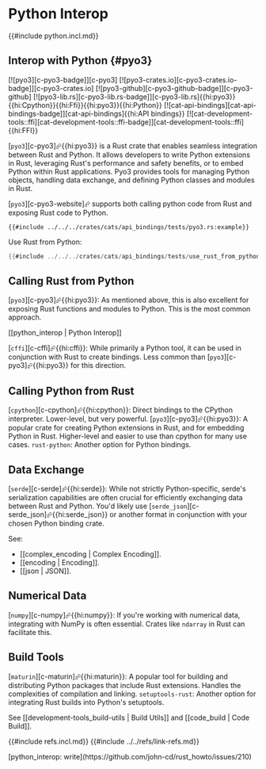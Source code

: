 # Python Interop

{{#include python.incl.md}}

## Interop with Python {#pyo3}

[![pyo3][c-pyo3-badge]][c-pyo3] [![pyo3-crates.io][c-pyo3-crates.io-badge]][c-pyo3-crates.io] [![pyo3-github][c-pyo3-github-badge]][c-pyo3-github] [![pyo3-lib.rs][c-pyo3-lib.rs-badge]][c-pyo3-lib.rs]{{hi:pyo3}}{{hi:Cpython}}{{hi:Ffi}}{{hi:pyo3}}{{hi:Python}} [![cat-api-bindings][cat-api-bindings-badge]][cat-api-bindings]{{hi:API bindings}} [![cat-development-tools::ffi][cat-development-tools::ffi-badge]][cat-development-tools::ffi]{{hi:FFI}}

[`pyo3`][c-pyo3]⮳{{hi:pyo3}} is a Rust crate that enables seamless integration between Rust and Python. It allows developers to write Python extensions in Rust, leveraging Rust's performance and safety benefits, or to embed Python within Rust applications. Pyo3 provides tools for managing Python objects, handling data exchange, and defining Python classes and modules in Rust.

[`pyo3`][c-pyo3-website]⮳ supports both calling python code from Rust and exposing Rust code to Python.

```rust,editable
{{#include ../../../crates/cats/api_bindings/tests/pyo3.rs:example}}
```

Use Rust from Python:

```rust
{{#include ../../../crates/cats/api_bindings/tests/use_rust_from_python.rs}}
```

## Calling Rust from Python

[`pyo3`][c-pyo3]⮳{{hi:pyo3}}: As mentioned above, this is also excellent for exposing Rust functions and modules to Python. This is the most common approach.

[[python_interop | Python Interop]]

[`cffi`][c-cffi]⮳{{hi:cffi}}: While primarily a Python tool, it can be used in conjunction with Rust to create bindings. Less common than [`pyo3`][c-pyo3]⮳{{hi:pyo3}} for this direction.

## Calling Python from Rust

[`cpython`][c-cpython]⮳{{hi:cpython}}: Direct bindings to the CPython interpreter. Lower-level, but very powerful.
[`pyo3`][c-pyo3]⮳{{hi:pyo3}}: A popular crate for creating Python extensions in Rust, and for embedding Python in Rust. Higher-level and easier to use than cpython for many use cases.
`rust-python`: Another option for Python bindings.

## Data Exchange

[`serde`][c-serde]⮳{{hi:serde}}: While not strictly Python-specific, serde's serialization capabilities are often crucial for efficiently exchanging data between Rust and Python. You'd likely use [`serde_json`][c-serde_json]⮳{{hi:serde_json}} or another format in conjunction with your chosen Python binding crate.

See:

- [[complex_encoding | Complex Encoding]].
- [[encoding | Encoding]].
- [[json | JSON]].

## Numerical Data

[`numpy`][c-numpy]⮳{{hi:numpy}}: If you're working with numerical data, integrating with NumPy is often essential. Crates like `ndarray` in Rust can facilitate this.

## Build Tools

[`maturin`][c-maturin]⮳{{hi:maturin}}: A popular tool for building and distributing Python packages that include Rust extensions. Handles the complexities of compilation and linking.
`setuptools-rust`: Another option for integrating Rust builds into Python's setuptools.

See [[development-tools_build-utils | Build Utils]] and [[code_build | Code Build]].

{{#include refs.incl.md}}
{{#include ../../refs/link-refs.md}}

<div class="hidden">
[python_interop: write](https://github.com/john-cd/rust_howto/issues/210)

</div>
